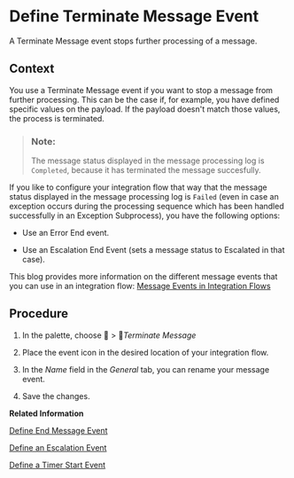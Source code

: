 <!-- loiobc3fee45bfec4f588adfaf49c1f30ca9 -->

<link rel="stylesheet" type="text/css" href="../css/sap-icons.css"/>

# Define Terminate Message Event

A Terminate Message event stops further processing of a message.



## Context

You use a Terminate Message event if you want to stop a message from further processing. This can be the case if, for example, you have defined specific values on the payload. If the payload doesn't match those values, the process is terminated.

> ### Note:  
> The message status displayed in the message processing log is `Completed`, because it has terminated the message succesfully.

If you like to configure your integration flow that way that the message status displayed in the message processing log is `Failed` \(even in case an exception occurs during the processing sequence which has been handled successfully in an Exception Subprocess\), you have the following options:

-   Use an Error End event.

-   Use an Escalation End Event \(sets a message status to Escalated in that case\).


This blog provides more information on the different message events that you can use in an integration flow: [Message Events in Integration Flows](https://blogs.sap.com/2015/01/16/blog-7-message-events-in-integration-flows/)



## Procedure

1.  In the palette, choose <span class="SAP-icons-V5"></span> \> :radio_button:*Terminate Message*

2.  Place the event icon in the desired location of your integration flow.

3.  In the *Name* field in the *General* tab, you can rename your message event.

4.  Save the changes.


**Related Information**  


[Define End Message Event](define-end-message-event-4774b5f.md "An End Message event ends a message processing sequence.")

[Define an Escalation Event](define-an-escalation-event-f5b3ac8.md "")

[Define a Timer Start Event](define-a-timer-start-event-ae14ad7.md "You can configure an integration flow to automatically start and run on a particular schedule.")

